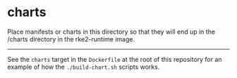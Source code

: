 # charts

Place manifests or charts in this directory so that they will end up in the /charts directory in the rke2-runtime image.

---

See the `charts` target in the `Dockerfile` at the root of this repository for an example of how the `./build-chart.sh` scripts works.